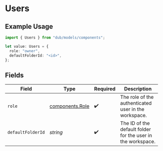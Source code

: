 # Users

## Example Usage

```typescript
import { Users } from "dub/models/components";

let value: Users = {
  role: "owner",
  defaultFolderId: "<id>",
};
```

## Fields

| Field                                                       | Type                                                        | Required                                                    | Description                                                 |
| ----------------------------------------------------------- | ----------------------------------------------------------- | ----------------------------------------------------------- | ----------------------------------------------------------- |
| `role`                                                      | [components.Role](../../models/components/role.md)          | :heavy_check_mark:                                          | The role of the authenticated user in the workspace.        |
| `defaultFolderId`                                           | *string*                                                    | :heavy_check_mark:                                          | The ID of the default folder for the user in the workspace. |